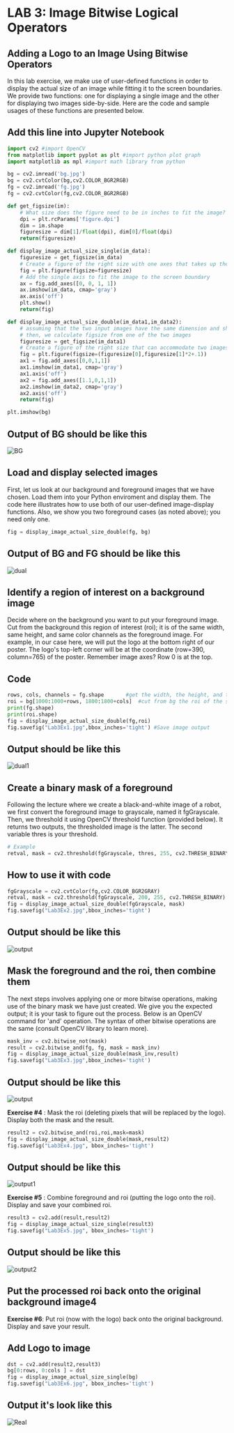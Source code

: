 # LAB 3: Image Bitwise Logical Operators

## Adding a Logo to an Image Using Bitwise Operators

In this lab exercise, we make use of user-defined functions in order to display the actual size of an image while fitting it to the screen boundaries. We provide two functions: one for displaying a single image and the other for displaying two images side-by-side. Here are the code and sample usages of these functions are presented below.
## Add this line into Jupyter Notebook
```python
import cv2 #import OpenCV
from matplotlib import pyplot as plt #import python plot graph
import matplotlib as mpl #import math library from python

bg = cv2.imread('bg.jpg')
bg = cv2.cvtColor(bg,cv2.COLOR_BGR2RGB)
fg = cv2.imread('fg.jpg')
fg = cv2.cvtColor(fg,cv2.COLOR_BGR2RGB)
```

```python
def get_figsize(im):
    # What size does the figure need to be in inches to fit the image?
    dpi = plt.rcParams['figure.dpi']
    dim = im.shape
    figuresize = dim[1]/float(dpi), dim[0]/float(dpi)
    return(figuresize)
```

```python
def display_image_actual_size_single(im_data):
    figuresize = get_figsize(im_data)
    # Create a figure of the right size with one axes that takes up the full figure
    fig = plt.figure(figsize=figuresize)
    # Add the single axis to fit the image to the screen boundary
    ax = fig.add_axes([0, 0, 1, 1])
    ax.imshow(im_data, cmap='gray')
    ax.axis('off')
    plt.show()
    return(fig)
```

```python
def display_image_actual_size_double(im_data1,im_data2):
    # assuming that the two input images have the same dimension and shape
    # then, we calculate figsize from one of the two images
    figuresize = get_figsize(im_data1)
    # Create a figure of the right size that can accommodate two images side-by-side
    fig = plt.figure(figsize=(figuresize[0],figuresize[1]*2+.1))
    ax1 = fig.add_axes([0,0,1,1])
    ax1.imshow(im_data1, cmap='gray')
    ax1.axis('off')
    ax2 = fig.add_axes([1.1,0,1,1])
    ax2.imshow(im_data2, cmap='gray')
    ax2.axis('off')
    return(fig)
```

```python
plt.imshow(bg)
```
## Output of BG should be like this

![BG](https://raw.githubusercontent.com/SunatP/ITCS381_Multimedia/master/Lab3/bgplot.png)

## Load and display selected images

First, let us look at our background and foreground images that we have chosen. Load them into your Python enviroment and display them. The code here illustrates how to use both of our user-defined image-display functions. Also, we show you two foreground cases (as noted above); you need only one.

```python
fig = display_image_actual_size_double(fg, bg)
```
## Output of BG and FG should be like this

![dual](https://raw.githubusercontent.com/SunatP/ITCS381_Multimedia/master/Lab3/dualimg.jpg)

## Identify a region of interest on a background image

Decide where on the background you want to put your foreground image. Cut from the background this region of interest (roi); it is of the same width, same height, and same color channels as the foreground image. For example, in our case here, we will put the logo at the bottom right of our poster. The logo's top-left corner will be at the coordinate (row=390, column=765) of the poster. Remember image axes? Row 0 is at the top.

## Code
```python
rows, cols, channels = fg.shape       #get the width, the height, and the channels of fg
roi = bg[1000:1000+rows, 1800:1800+cols]  #cut from bg the roi of the same dimesions as fg
print(fg.shape)
print(roi.shape)
fig = display_image_actual_size_double(fg,roi)
fig.savefig("Lab3Ex1.jpg",bbox_inches='tight') #Save image output
```
## Output should be like this

![dual1](https://raw.githubusercontent.com/SunatP/ITCS381_Multimedia/master/Lab3/Lab3Ex1.jpg)

## Create a binary mask of a foreground

Following the lecture where we create a black-and-white image of a robot, we first convert the foreground image to grayscale, named it fgGrayscale. Then, we threshold it using OpenCV threshold function (provided below). It returns two outputs, the thresholded image is the latter. The second variable thres is your threshold.

```python
# Example 
retval, mask = cv2.threshold(fgGrayscale, thres, 255, cv2.THRESH_BINARY)
```
## How to use it with code
```python
fgGrayscale = cv2.cvtColor(fg,cv2.COLOR_BGR2GRAY)
retval, mask = cv2.threshold(fgGrayscale, 200, 255, cv2.THRESH_BINARY)
fig = display_image_actual_size_double(fgGrayscale, mask)
fig.savefig("Lab3Ex2.jpg",bbox_inches='tight')
```
## Output should be like this

![output](https://raw.githubusercontent.com/SunatP/ITCS381_Multimedia/master/Lab3/Lab3Ex2.jpg)

## Mask the foreground and the roi, then combine them

The next steps involves applying one or more bitwise operations, making use of the binary mask we have just created. We give you the expected output; it is your task to figure out the process. Below is an OpenCV command for 'and' operation. The syntax of other bitwise operations are the same (consult OpenCV library to learn more).

```python 
mask_inv = cv2.bitwise_not(mask)
result = cv2.bitwise_and(fg, fg, mask = mask_inv)
fig = display_image_actual_size_double(mask_inv,result)
fig.savefig("Lab3Ex3.jpg",bbox_inches='tight')
```
## Output should be like this 

![output](https://raw.githubusercontent.com/SunatP/ITCS381_Multimedia/master/Lab3/Lab3Ex3.jpg)


**Exercise #4** : Mask the roi (deleting pixels that will be replaced by the logo). Display both the mask and the result.

```python
result2 = cv2.bitwise_and(roi,roi,mask=mask)
fig = display_image_actual_size_double(mask,result2)
fig.savefig("Lab3Ex4.jpg", bbox_inches='tight')
```

## Output should be like this 

![output1](https://raw.githubusercontent.com/SunatP/ITCS381_Multimedia/master/Lab3/Lab3Ex4.jpg)


**Exercise #5** : Combine foreground and roi (putting the logo onto the roi). Display and save your combined roi.

```python
result3 = cv2.add(result,result2)
fig = display_image_actual_size_single(result3)
fig.savefig("Lab3Ex5.jpg", bbox_inches='tight')
```
## Output should be like this 

![output2](https://raw.githubusercontent.com/SunatP/ITCS381_Multimedia/master/Lab3/Lab3Ex5.jpg)

## Put the processed roi back onto the original background image4


**Exercise #6**: Put roi (now with the logo) back onto the original background. Display and save your result.

## Add Logo to image

```python
dst = cv2.add(result2,result3)
bg[0:rows, 0:cols ] = dst
fig = display_image_actual_size_single(bg)
fig.savefig("Lab3Ex6.jpg", bbox_inches='tight')
```

## Output it's look like this

![Real](https://raw.githubusercontent.com/SunatP/ITCS381_Multimedia/master/Lab3/Lab3Ex6.jpg)